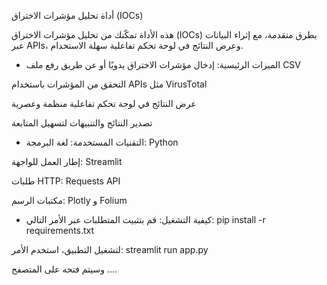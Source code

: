 أداة تحليل مؤشرات الاختراق (IOCs)

هذه الأداة تمكّنك من تحليل مؤشرات الاختراق (IOCs) بطرق متقدمة، مع إثراء البيانات عبر APIs، وعرض النتائج في لوحة تحكم تفاعلية سهلة الاستخدام.


* الميزات الرئيسية:
إدخال مؤشرات الاختراق يدويًا أو عن طريق رفع ملف CSV

التحقق من المؤشرات باستخدام APIs مثل VirusTotal

عرض النتائج في لوحة تحكم تفاعلية منظمة وعصرية

تصدير النتائج والتنبيهات لتسهيل المتابعة



* التقنيات المستخدمة:
لغة البرمجة: Python

إطار العمل للواجهة: Streamlit

طلبات HTTP: Requests API

مكتبات الرسم: Plotly و Folium







 * كيفية التشغيل:
   قم بتثبيت المتطلبات عبر الأمر التالي:
pip install -r requirements.txt

لتشغيل التطبيق، استخدم الأمر:
streamlit run app.py

 وسيتم فتحه على المتصفح ....






